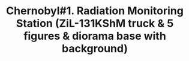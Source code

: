 ---
layout: product
title: "Chernobyl#1. Radiation Monitoring Station (ZiL-131KShM truck & 5 figures & diorama base with background)"
price: "7000" 
desc: "N/A"
img_path: "/assets/img/ICM 35901.webp"
brand: "N/A"
available: true
special_offer: false
new: true
soon: false
cat: "010000"
subcat: "013600"
subsubcat: "0N/A"
sifra: "ICM 35901"
popular: false
---
